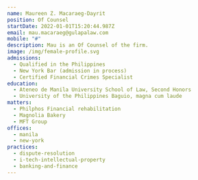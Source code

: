 ```yaml
---
name: Maureen Z. Macaraeg-Dayrit
position: Of Counsel
startDate: 2022-01-01T15:20:44.987Z
email: mau.macaraeg@gulapalaw.com
mobile: "#"
description: Mau is an Of Counsel of the firm.
image: /img/female-profile.svg
admissions:
  - Qualified in the Philippines
  - New York Bar (admission in process)
  - Certified Financial Crimes Specialist
education:
  - Ateneo de Manila University School of Law, Second Honors
  - University of the Philippines Baguio, magna cum laude
matters:
  - Philphos Financial rehabilitation
  - Magnolia Bakery
  - MFT Group
offices:
  - manila
  - new-york
practices:
  - dispute-resolution
  - i-tech-intellectual-property
  - banking-and-finance
---
```


